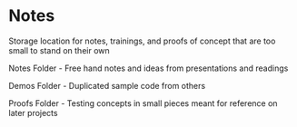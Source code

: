 # Notes
Storage location for notes, trainings, and proofs of concept that are too small to stand on their own

Notes Folder - Free hand notes and ideas from presentations and readings

Demos Folder - Duplicated sample code from others

Proofs Folder - Testing concepts in small pieces meant for reference on later projects
